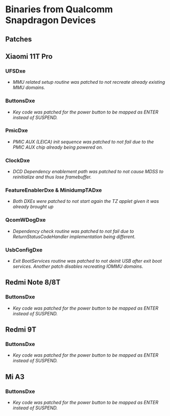 # Binaries from Qualcomm Snapdragon Devices

## Patches

## Xiaomi 11T Pro

### UFSDxe

- *MMU related setup routine was patched to not recreate already existing MMU domains.*

### ButtonsDxe

- *Key code was patched for the power button to be mapped as ENTER instead of SUSPEND.*

### PmicDxe

- *PMIC AUX (LEICA) init sequence was patched to not fail due to the PMIC AUX chip already being powered on.*

### ClockDxe

- *DCD Dependency enablement path was patched to not cause MDSS to reinitialize and thus lose framebuffer.*

### FeatureEnablerDxe & MinidumpTADxe

- *Both DXEs were patched to not start again the TZ applet given it was already brought up*

### QcomWDogDxe

- *Dependency check routine was patched to not fail due to ReturnStatusCodeHandler implementation being different.*

### UsbConfigDxe

- *Exit BootServices routine was patched to not deinit USB after exit boot services. Another patch disables recreating IOMMU domains.*

## Redmi Note 8/8T

### ButtonsDxe

- *Key code was patched for the power button to be mapped as ENTER instead of SUSPEND.*

## Redmi 9T

### ButtonsDxe

- *Key code was patched for the power button to be mapped as ENTER instead of SUSPEND.*

## Mi A3

### ButtonsDxe

- *Key code was patched for the power button to be mapped as ENTER instead of SUSPEND.*
